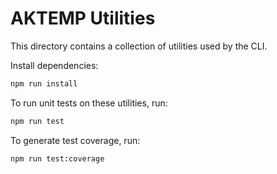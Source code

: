 AKTEMP Utilities
================

This directory contains a collection of utilities used by the CLI.

Install dependencies:

```sh
npm run install
```

To run unit tests on these utilities, run:

```sh
npm run test
```

To generate test coverage, run:

```sh
npm run test:coverage
```
